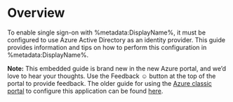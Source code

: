 # Overview

To enable single sign-on with %metadata:DisplayName%, it must be configured to use Azure Active Directory as an identity provider. 
This guide provides information and tips on how to perform this configuration in %metadata:DisplayName%.

**Note:**
This embedded guide is brand new in the new Azure portal, and we’d love to hear your thoughts. 
Use the Feedback &#x263A; button at the top of the portal to provide feedback. The older guide for using the [Azure classic portal](https://manage.windowsazure.com) to configure this application can be found [here](%metadata:ExternalArticleUrl%).

